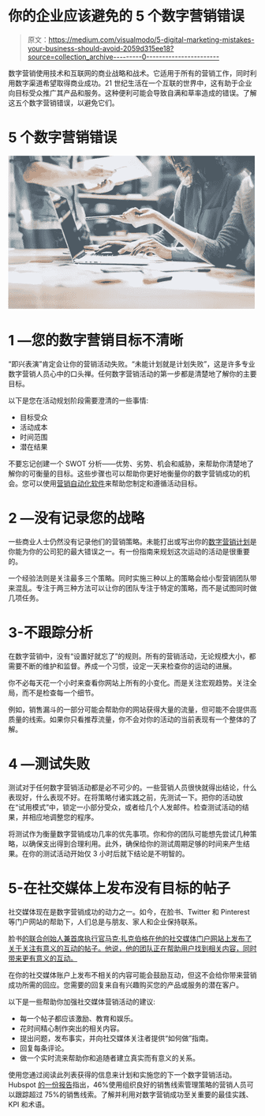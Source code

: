 # 你的企业应该避免的 5 个数字营销错误

> 原文：<https://medium.com/visualmodo/5-digital-marketing-mistakes-your-business-should-avoid-2059d315ee18?source=collection_archive---------0----------------------->

数字营销使用技术和互联网的商业战略和战术。它适用于所有的营销工作，同时利用数字渠道希望取得商业成功。21 世纪生活在一个互联的世界中，这有助于企业向目标受众推广其产品和服务。这种便利可能会导致自满和草率造成的错误。了解这五个数字营销错误，以避免它们。

# 5 个数字营销错误

![](img/3441460417f7967631f6eb76861ef6d4.png)

# 1 —您的数字营销目标不清晰

“即兴表演”肯定会让你的营销活动失败。“未能计划就是计划失败”，这是许多专业数字营销人员心中的口头禅。任何数字营销活动的第一步都是清楚地了解你的主要目标。

以下是您在活动规划阶段需要澄清的一些事情:

*   目标受众
*   活动成本
*   时间范围
*   潜在结果

不要忘记创建一个 SWOT 分析——优势、劣势、机会和威胁，来帮助你清楚地了解你的可衡量的目标。这些步骤也可以帮助你更好地衡量你的数字营销成功的机会。您可以使用[营销自动化软件](https://www.swiftdigital.com.au/marketing-automation/)来帮助您制定和遵循活动目标。

# 2 —没有记录您的战略

一些商业人士仍然没有记录他们的营销策略。未能打出或写出你的[数字营销计划](https://visualmodo.com/digital-marketing-four-strategies/)是你能为你的公司犯的最大错误之一。有一份指南来规划这次运动的活动是很重要的。

一个经验法则是关注最多三个策略。同时实施三种以上的策略会给小型营销团队带来混乱。专注于两三种方法可以让你的团队专注于特定的策略，而不是试图同时做几项任务。

# 3-不跟踪分析

在数字营销中，没有“设置好就忘了”的规则。所有的营销活动，无论规模大小，都需要不断的维护和监督。养成一个习惯，设定一天来检查你的运动的进展。

你不必每天花一个小时来查看你网站上所有的小变化。而是关注宏观趋势。关注全局，而不是检查每一个细节。

例如，销售漏斗的一部分可能会帮助你的网站获得大量的流量，但可能不会提供高质量的线索。如果你只看推荐流量，你不会对你的活动的当前表现有一个整体的了解。

# 4 —测试失败

测试对于任何数字营销活动都是必不可少的。一些营销人员很快就得出结论，什么表现好，什么表现不好。在将策略付诸实践之前，先测试一下。把你的活动放在“试用模式”中，锁定一小部分受众，或者给几个人发邮件。检查测试活动的结果，并相应地调整您的程序。

将测试作为衡量数字营销成功几率的优先事项。你和你的团队可能想先尝试几种策略，以确保支出得到合理利用。此外，确保给你的测试周期足够的时间来产生结果。在你的测试活动开始仅 3 小时后就下结论是不明智的。

# 5-在社交媒体上发布没有目标的帖子

社交媒体现在是数字营销成功的动力之一。如今，在脸书、Twitter 和 Pinterest 等门户网站的帮助下，人们总是与朋友、家人和企业保持联系。

脸书[的联合创始人兼首席执行官马克·扎克伯格在他的社交媒体门户网站上发布了关于关注有意义的互动的帖子。他说，他的团队正在帮助用户找到相关内容，同时带来更有意义的互动。](https://www.facebook.com/zuck/posts/10104413015393571)

在你的社交媒体账户上发布不相关的内容可能会鼓励互动，但这不会给你带来营销成功所需的回应。您需要的回复来自有兴趣购买您的产品或服务的潜在客户。

以下是一些帮助你加强社交媒体营销活动的建议:

*   每一个帖子都应该激励、教育和娱乐。
*   花时间精心制作突出的相关内容。
*   提出问题，发布事实，并向社交媒体关注者提供“如何做”指南。
*   回复每条评论。
*   做一个实时流来帮助你和追随者建立真实而有意义的关系。

使用您通过阅读此列表获得的信息来计划和实施您的下一个数字营销活动。Hubspot [的一份报告](https://www.hubspot.com/marketing-statistics)指出，46%使用组织良好的销售线索管理策略的营销人员可以跟踪超过 75%的销售线索。了解并利用对数字营销成功至关重要的最佳实践、KPI 和术语。